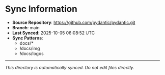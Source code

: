 # Sync Information

- **Source Repository**: https://github.com/pydantic/pydantic.git
- **Branch**: main
- **Last Synced**: 2025-10-05 06:08:52 UTC
- **Sync Patterns**:
  - docs/*
  - !docs/img
  - !docs/logos

---
*This directory is automatically synced. Do not edit files directly.*
